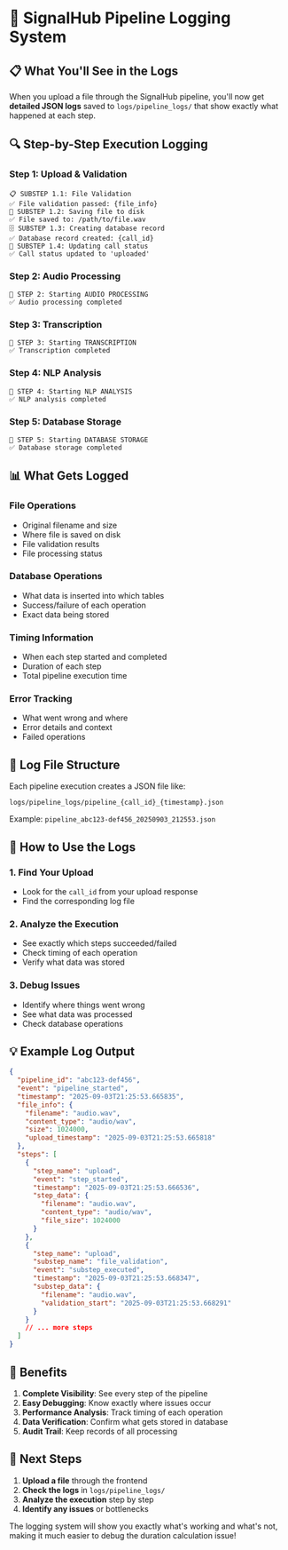 # 🚀 SignalHub Pipeline Logging System

## 📋 What You'll See in the Logs

When you upload a file through the SignalHub pipeline, you'll now get **detailed JSON logs** saved to `logs/pipeline_logs/` that show exactly what happened at each step.

## 🔍 **Step-by-Step Execution Logging**

### **Step 1: Upload & Validation**
```
📋 SUBSTEP 1.1: File Validation
✅ File validation passed: {file_info}
💾 SUBSTEP 1.2: Saving file to disk  
✅ File saved to: /path/to/file.wav
🗄️ SUBSTEP 1.3: Creating database record
✅ Database record created: {call_id}
🔄 SUBSTEP 1.4: Updating call status
✅ Call status updated to 'uploaded'
```

### **Step 2: Audio Processing**
```
🔄 STEP 2: Starting AUDIO PROCESSING
✅ Audio processing completed
```

### **Step 3: Transcription**
```
🔄 STEP 3: Starting TRANSCRIPTION
✅ Transcription completed
```

### **Step 4: NLP Analysis**
```
🔄 STEP 4: Starting NLP ANALYSIS
✅ NLP analysis completed
```

### **Step 5: Database Storage**
```
🔄 STEP 5: Starting DATABASE STORAGE
✅ Database storage completed
```

## 📊 **What Gets Logged**

### **File Operations**
- Original filename and size
- Where file is saved on disk
- File validation results
- File processing status

### **Database Operations**
- What data is inserted into which tables
- Success/failure of each operation
- Exact data being stored

### **Timing Information**
- When each step started and completed
- Duration of each step
- Total pipeline execution time

### **Error Tracking**
- What went wrong and where
- Error details and context
- Failed operations

## 📁 **Log File Structure**

Each pipeline execution creates a JSON file like:
```
logs/pipeline_logs/pipeline_{call_id}_{timestamp}.json
```

Example: `pipeline_abc123-def456_20250903_212553.json`

## 🔧 **How to Use the Logs**

### **1. Find Your Upload**
- Look for the `call_id` from your upload response
- Find the corresponding log file

### **2. Analyze the Execution**
- See exactly which steps succeeded/failed
- Check timing of each operation
- Verify what data was stored

### **3. Debug Issues**
- Identify where things went wrong
- See what data was processed
- Check database operations

## 💡 **Example Log Output**

```json
{
  "pipeline_id": "abc123-def456",
  "event": "pipeline_started",
  "timestamp": "2025-09-03T21:25:53.665835",
  "file_info": {
    "filename": "audio.wav",
    "content_type": "audio/wav", 
    "size": 1024000,
    "upload_timestamp": "2025-09-03T21:25:53.665818"
  },
  "steps": [
    {
      "step_name": "upload",
      "event": "step_started",
      "timestamp": "2025-09-03T21:25:53.666536",
      "step_data": {
        "filename": "audio.wav",
        "content_type": "audio/wav",
        "file_size": 1024000
      }
    },
    {
      "step_name": "upload", 
      "substep_name": "file_validation",
      "event": "substep_executed",
      "timestamp": "2025-09-03T21:25:53.668347",
      "substep_data": {
        "filename": "audio.wav",
        "validation_start": "2025-09-03T21:25:53.668291"
      }
    }
    // ... more steps
  ]
}
```

## 🎯 **Benefits**

1. **Complete Visibility**: See every step of the pipeline
2. **Easy Debugging**: Know exactly where issues occur
3. **Performance Analysis**: Track timing of each operation
4. **Data Verification**: Confirm what gets stored in database
5. **Audit Trail**: Keep records of all processing

## 🚀 **Next Steps**

1. **Upload a file** through the frontend
2. **Check the logs** in `logs/pipeline_logs/`
3. **Analyze the execution** step by step
4. **Identify any issues** or bottlenecks

The logging system will show you exactly what's working and what's not, making it much easier to debug the duration calculation issue!
